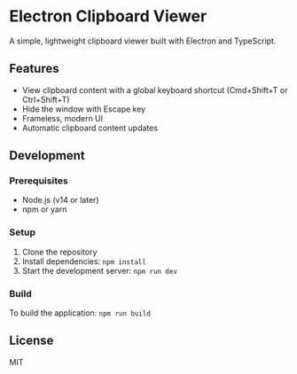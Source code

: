 # Electron Clipboard Viewer

A simple, lightweight clipboard viewer built with Electron and TypeScript.

## Features

- View clipboard content with a global keyboard shortcut (Cmd+Shift+T or Ctrl+Shift+T)
- Hide the window with Escape key
- Frameless, modern UI
- Automatic clipboard content updates

## Development

### Prerequisites

- Node.js (v14 or later)
- npm or yarn

### Setup

1. Clone the repository
2. Install dependencies: `npm install`
3. Start the development server: `npm run dev`

### Build

To build the application: `npm run build`

## License

MIT
